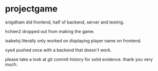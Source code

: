 # projectgame

snigdham did frontend, half of backend, server and testing.

hchien2 dropped out from making the game. 

isabeloj literally only worked on displaying player name on frontend.

xye4 pushed once with a backend that doesn't work. 

please take a look at git commit history for solid evidence. thank you very much. 
